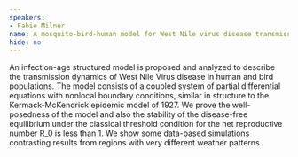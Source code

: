 ```yaml
---
speakers:
- Fabio Milner
name: A mosquito-bird-human model for West Nile virus disease transmission
hide: no
---
```

An infection-age structured model is proposed and analyzed to describe the transmission dynamics of West Nile Virus disease in human and bird populations. The model consists of a coupled system of partial differential equations with nonlocal boundary conditions, similar in structure to the Kermack-McKendrick epidemic model of 1927. We prove the well-posedness of the model and also the stability of the disease-free equilibrium under the classical threshold condition for the net reproductive number R_0 is less than 1. We show some data-based simulations contrasting results from regions with very different weather patterns.


